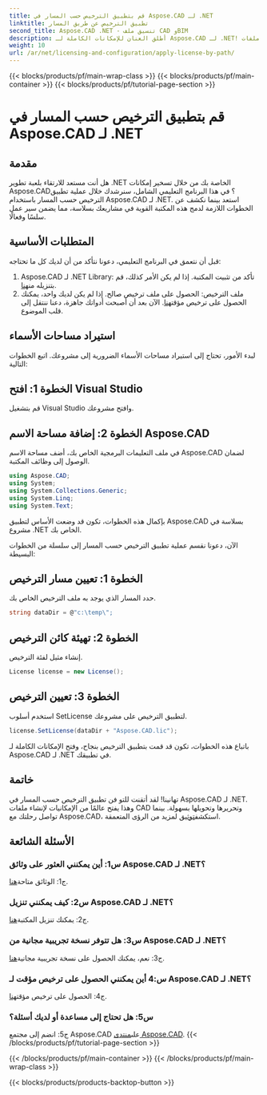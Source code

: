 ```yaml
---
title: قم بتطبيق الترخيص حسب المسار في Aspose.CAD لـ .NET
linktitle: تطبيق الترخيص عن طريق المسار
second_title: Aspose.CAD .NET - تنسيق ملف CAD وBIM
description: أطلق العنان للإمكانات الكاملة لـ Aspose.CAD لـ .NET! اتبع دليلنا خطوة بخطوة لتطبيق الترخيص بسلاسة. ارفع مستوى لعبة معالجة ملفات CAD الخاصة بك الآن!
weight: 10
url: /ar/net/licensing-and-configuration/apply-license-by-path/
---
```


{{< blocks/products/pf/main-wrap-class >}}
{{< blocks/products/pf/main-container >}}
{{< blocks/products/pf/tutorial-page-section >}}

# قم بتطبيق الترخيص حسب المسار في Aspose.CAD لـ .NET

## مقدمة

هل أنت مستعد للارتقاء بلعبة تطوير .NET الخاصة بك من خلال تسخير إمكانات Aspose.CAD؟ في هذا البرنامج التعليمي الشامل، سنرشدك خلال عملية تطبيق الترخيص حسب المسار باستخدام Aspose.CAD لـ .NET. استعد بينما نكشف عن الخطوات اللازمة لدمج هذه المكتبة القوية في مشاريعك بسلاسة، مما يضمن سير عمل سلسًا وفعالًا.

## المتطلبات الأساسية

قبل أن نتعمق في البرنامج التعليمي، دعونا نتأكد من أن لديك كل ما تحتاجه:
1.  Aspose.CAD لـ .NET Library: تأكد من تثبيت المكتبة. إذا لم يكن الأمر كذلك، قم بتنزيله من[هنا](https://releases.aspose.com/cad/net/).
2.  ملف الترخيص: الحصول على ملف ترخيص صالح. إذا لم يكن لديك واحد، يمكنك الحصول على ترخيص مؤقت[هنا](https://purchase.aspose.com/temporary-license/).
الآن بعد أن أصبحت أدواتك جاهزة، دعنا ننتقل إلى قلب الموضوع.

## استيراد مساحات الأسماء

لبدء الأمور، تحتاج إلى استيراد مساحات الأسماء الضرورية إلى مشروعك. اتبع الخطوات التالية:

## الخطوة 1: افتح Visual Studio

قم بتشغيل Visual Studio وافتح مشروعك.

## الخطوة 2: إضافة مساحة الاسم Aspose.CAD

في ملف التعليمات البرمجية الخاص بك، أضف مساحة الاسم Aspose.CAD لضمان الوصول إلى وظائف المكتبة.
```csharp
using Aspose.CAD;
using System;
using System.Collections.Generic;
using System.Linq;
using System.Text;
```
بإكمال هذه الخطوات، تكون قد وضعت الأساس لتطبيق Aspose.CAD بسلاسة في مشروع .NET الخاص بك.

الآن، دعونا نقسم عملية تطبيق الترخيص حسب المسار إلى سلسلة من الخطوات البسيطة:

## الخطوة 1: تعيين مسار الترخيص

حدد المسار الذي يوجد به ملف الترخيص الخاص بك.
```csharp
string dataDir = @"c:\temp\";
```

## الخطوة 2: تهيئة كائن الترخيص

إنشاء مثيل لفئة الترخيص.
```csharp
License license = new License();
```

## الخطوة 3: تعيين الترخيص

استخدم أسلوب SetLicense لتطبيق الترخيص على مشروعك.
```csharp
license.SetLicense(dataDir + "Aspose.CAD.lic");
```

باتباع هذه الخطوات، تكون قد قمت بتطبيق الترخيص بنجاح، وفتح الإمكانات الكاملة لـ Aspose.CAD لـ .NET في تطبيقك.

## خاتمة

تهانينا! لقد أتقنت للتو فن تطبيق الترخيص حسب المسار في Aspose.CAD لـ .NET. وهذا يفتح عالمًا من الإمكانيات لإنشاء ملفات CAD وتحريرها وتحويلها بسهولة. بينما تواصل رحلتك مع Aspose.CAD، استكشف[توثيق](https://reference.aspose.com/cad/net/) لمزيد من الرؤى المتعمقة.

## الأسئلة الشائعة

### س1: أين يمكنني العثور على وثائق Aspose.CAD لـ .NET؟

 ج1: الوثائق متاحة[هنا](https://reference.aspose.com/cad/net/).

### س2: كيف يمكنني تنزيل Aspose.CAD لـ .NET؟

 ج2: يمكنك تنزيل المكتبة[هنا](https://releases.aspose.com/cad/net/).

### س3: هل تتوفر نسخة تجريبية مجانية من Aspose.CAD لـ .NET؟

ج3: نعم، يمكنك الحصول على نسخة تجريبية مجانية[هنا](https://releases.aspose.com/).

### س:4 أين يمكنني الحصول على ترخيص مؤقت لـ Aspose.CAD لـ .NET؟

 ج4: الحصول على ترخيص مؤقت[هنا](https://purchase.aspose.com/temporary-license/).

### س5: هل تحتاج إلى مساعدة أو لديك أسئلة؟

 ج5: انضم إلى مجتمع Aspose.CAD على[منتدى Aspose.CAD](https://forum.aspose.com/c/cad/19).
{{< /blocks/products/pf/tutorial-page-section >}}

{{< /blocks/products/pf/main-container >}}
{{< /blocks/products/pf/main-wrap-class >}}

{{< blocks/products/products-backtop-button >}}
